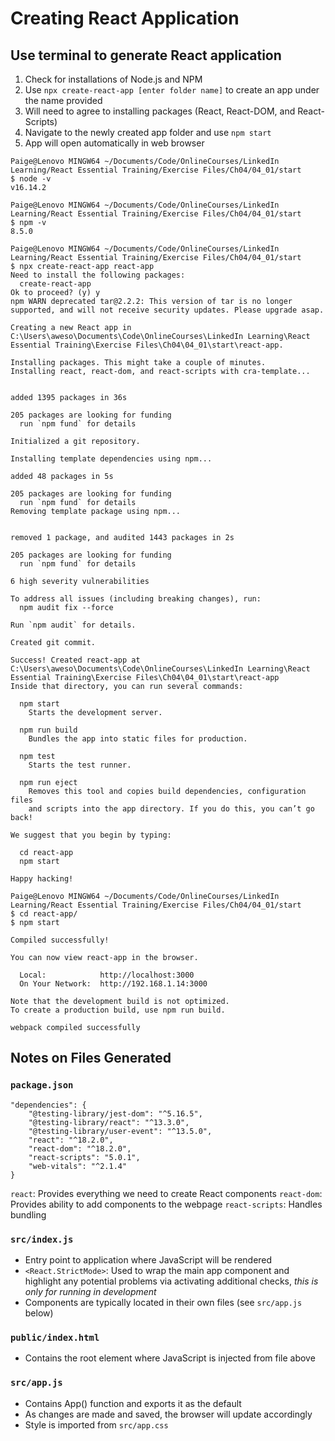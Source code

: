# Creating React Application

## Use terminal to generate React application

1. Check for installations of Node.js and NPM
2. Use `npx create-react-app [enter folder name]` to create an app under the name provided
3. Will need to agree to installing packages (React, React-DOM, and React-Scripts)
4. Navigate to the newly created app folder and use `npm start`
5. App will open automatically in web browser

```
Paige@Lenovo MINGW64 ~/Documents/Code/OnlineCourses/LinkedIn Learning/React Essential Training/Exercise Files/Ch04/04_01/start
$ node -v
v16.14.2

Paige@Lenovo MINGW64 ~/Documents/Code/OnlineCourses/LinkedIn Learning/React Essential Training/Exercise Files/Ch04/04_01/start
$ npm -v
8.5.0

Paige@Lenovo MINGW64 ~/Documents/Code/OnlineCourses/LinkedIn Learning/React Essential Training/Exercise Files/Ch04/04_01/start
$ npx create-react-app react-app
Need to install the following packages:
  create-react-app
Ok to proceed? (y) y
npm WARN deprecated tar@2.2.2: This version of tar is no longer supported, and will not receive security updates. Please upgrade asap.

Creating a new React app in C:\Users\aweso\Documents\Code\OnlineCourses\LinkedIn Learning\React Essential Training\Exercise Files\Ch04\04_01\start\react-app.

Installing packages. This might take a couple of minutes.
Installing react, react-dom, and react-scripts with cra-template...


added 1395 packages in 36s

205 packages are looking for funding
  run `npm fund` for details

Initialized a git repository.

Installing template dependencies using npm...

added 48 packages in 5s

205 packages are looking for funding
  run `npm fund` for details
Removing template package using npm...


removed 1 package, and audited 1443 packages in 2s

205 packages are looking for funding
  run `npm fund` for details

6 high severity vulnerabilities

To address all issues (including breaking changes), run:
  npm audit fix --force

Run `npm audit` for details.

Created git commit.

Success! Created react-app at C:\Users\aweso\Documents\Code\OnlineCourses\LinkedIn Learning\React Essential Training\Exercise Files\Ch04\04_01\start\react-app
Inside that directory, you can run several commands:

  npm start
    Starts the development server.

  npm run build
    Bundles the app into static files for production.

  npm test
    Starts the test runner.

  npm run eject
    Removes this tool and copies build dependencies, configuration files
    and scripts into the app directory. If you do this, you can’t go back!

We suggest that you begin by typing:

  cd react-app
  npm start

Happy hacking!

Paige@Lenovo MINGW64 ~/Documents/Code/OnlineCourses/LinkedIn Learning/React Essential Training/Exercise Files/Ch04/04_01/start
$ cd react-app/
$ npm start

Compiled successfully!

You can now view react-app in the browser.

  Local:            http://localhost:3000
  On Your Network:  http://192.168.1.14:3000

Note that the development build is not optimized.
To create a production build, use npm run build.

webpack compiled successfully
```
## Notes on Files Generated
### `package.json`
```
"dependencies": {
    "@testing-library/jest-dom": "^5.16.5",
    "@testing-library/react": "^13.3.0",
    "@testing-library/user-event": "^13.5.0",
    "react": "^18.2.0",
    "react-dom": "^18.2.0",
    "react-scripts": "5.0.1",
    "web-vitals": "^2.1.4"
}
```

`react`: Provides everything we need to create React components
`react-dom`: Provides ability to add components to the webpage
`react-scripts`: Handles bundling

### `src/index.js`
- Entry point to application where JavaScript will be rendered
- `<React.StrictMode>`: Used to wrap the main app component and highlight any potential problems via activating additional checks, *this is only for running in development*
- Components are typically located in their own files (see `src/app.js` below)

### `public/index.html`
- Contains the root element where JavaScript is injected from file above

### `src/app.js`
- Contains App() function and exports it as the default
- As changes are made and saved, the browser will update accordingly
- Style is imported from `src/app.css`